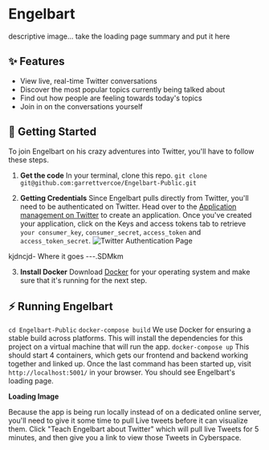# Engelbart

descriptive image...
take the loading page summary and put it here


✨ Features
---
* View live, real-time Twitter conversations
* Discover the most popular topics currently being talked about
* Find out how people are feeling towards today's topics
* Join in on the conversations yourself

🚀 Getting Started
---
To join Engelbart on his crazy adventures into Twitter, you'll have to follow these steps.

1. **Get the code**
  In your terminal, clone this repo.
```git clone git@github.com:garrettvercoe/Engelbart-Public.git```

2. **Getting Credentials**
  Since Engelbart pulls directly from Twitter, you'll need to be authenticated on Twitter.  Head over to the [Application management on Twitter](https://developer.twitter.com/en/apps) to create an application.
  Once you've created your application, click on the Keys and access tokens tab to retrieve `your consumer_key`, `consumer_secret`, `access_token` and `access_token_secret`.
![Twitter Authentication Page](https://camo.githubusercontent.com/c8c251be2fdc49039fb26a2e67d89feff3e63d34/68747470733a2f2f7370617469652e6769746875622e696f2f747769747465722d73747265616d696e672d6170692f696d616765732f747769747465722e6a7067)

  kjdncjd- Where it goes ---.SDMkm

3. **Install Docker**
  Download [Docker](https://docs.docker.com/get-docker/) for your operating system and make sure that it's running for the next step.

⚡️ Running Engelbart
---
```cd Engelbart-Public```
```docker-compose build```
We use Docker for ensuring a stable build across platforms. This will install the dependencies for this project on a virtual machine that will run the app.
```docker-compose up```
This should start 4 containers, which gets our frontend and backend working together and linked up. 
Once the last command has been started up, visit `http://localhost:5001/` in your browser. You should see Engelbart's loading page.

**Loading Image**

Because the app is being run locally instead of on a dedicated online server, you'll need to give it some time to pull Live tweets before it can visualize them.
Click "Teach Engelbart about Twitter" which will pull live Tweets for 5 minutes, and then give you a link to view those Tweets in Cyberspace.


